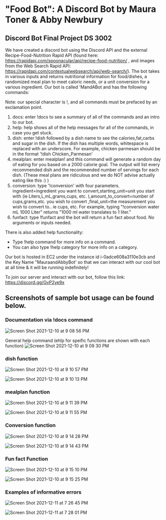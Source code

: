 # "Food Bot": A Discord Bot by Maura Toner & Abby Newbury

## Discord Bot Final Project DS 3002

We have created a discord bot using the Discord API and the external Recipe-Food-Nutrition Rapid API (found here: https://rapidapi.com/spoonacular/api/recipe-food-nutrition/ , and images from the Web Search Rapid API: https://rapidapi.com/contextualwebsearch/api/web-search/). The bot takes in various inputs and returns nutritional information for food/dishes, a randomized meal plan to meet caloric needs, or a unit conversion for a various ingredient. Our bot is called 'MandABot and has the following commands:

Note: our special character is !, and all commands must be prefaced by an exclamation point.

1) docs: enter !docs to see a summary of all of the commands and an intro to our bot.
2) help: help shows all of the help messages for all of the commands, in case you get stuck.
3) dish: enter !dish followed by a dish name to see the calories,fat,carbs and sugar in the dish. If the dish has multiple words, whitespace is replaced with an underscore. For example, chicken parmesan should be in the format '!dish Chicken_Parmesan'
4) mealplan: enter mealplan! and this command will generate a random day of eating for you based on a 2000 calorie goal. The output will list every recommended dish and the recommended number of servings for each dish. (These meal plans are ridiculous and we do NOT advise actually eating like this :) )
5) conversion: type '!conversion' with four parameters. ingredient=ingredient you want to convert,starting_unit=unit you start with (ie Liters,L,mL,grams,cups, etc. ),amount_to_convert=number of cups,grams,etc. you wish to convert ,final_unit=the measurement you wish to convert to.. ie cups, etc. For example, typing "!conversion    water mL 1000 Liter" returns "1000 ml water translates to 1 liter."
6) funfact: type !funfact and the bot will return a fun fact about food. No arguments or inputs needed.

There is also added help functionality:
- Type !help command for more info on a command.
- You can also type !help category for more info on a category.

Our bot is hosted in EC2 under the instance id i-0adce608a3110e3cb and the Key Name "MauraandAbbyBot' so that we can interact with our cool bot at all time & it will be running indefinitely!

To join our server and interact with our bot, follow this link:   https://discord.gg/GvP2ye9x


## Screenshots of sample bot usage can be found below.
### Documentation via !docs command

![Screen Shot 2021-12-10 at 9 08 56 PM](https://user-images.githubusercontent.com/57843918/145660348-85464fb6-1691-4bb6-8489-0e5428eddab7.png)

General help command (ehlp for speific functions are shown with each function)
![Screen Shot 2021-12-10 at 9 09 30 PM](https://user-images.githubusercontent.com/57843918/145660368-e40c8946-c8af-4416-a8d3-b90f4e5211d4.png)


### dish function

![Screen Shot 2021-12-10 at 9 10 57 PM](https://user-images.githubusercontent.com/57843918/145660396-cf3314d6-2952-4291-81cd-7f56a9b6a03f.png)

![Screen Shot 2021-12-10 at 9 10 13 PM](https://user-images.githubusercontent.com/57843918/145660384-1cfdc703-f3df-4c11-a6e9-cb309d759e19.png)

### mealplan function
![Screen Shot 2021-12-10 at 9 11 39 PM](https://user-images.githubusercontent.com/57843918/145660408-3377e770-08fd-40ad-845c-a3e2ebdde540.png)

![Screen Shot 2021-12-10 at 9 11 55 PM](https://user-images.githubusercontent.com/57843918/145660418-65c14230-0311-41f3-8000-1bc53d29687d.png)

### Conversion function
![Screen Shot 2021-12-10 at 9 14 28 PM](https://user-images.githubusercontent.com/57843918/145660479-dd9ac811-2698-4f63-bb61-4724ceabaf58.png)

![Screen Shot 2021-12-10 at 9 14 43 PM](https://user-images.githubusercontent.com/57843918/145660484-05ebe136-c266-4cf9-8126-1106f02eaef5.png)

### Fun fact Function
![Screen Shot 2021-12-10 at 9 15 10 PM](https://user-images.githubusercontent.com/57843918/145660497-5f0eb9b2-bbda-49a1-b743-d916609d1342.png)

![Screen Shot 2021-12-10 at 9 15 25 PM](https://user-images.githubusercontent.com/57843918/145660502-2187bf0d-41c8-4885-a97f-bb6d306be170.png)


### Examples of informative errors
![Screen Shot 2021-12-11 at 7 26 45 PM](https://user-images.githubusercontent.com/57843918/145695960-29af4309-e7ab-4db8-b865-b022a24b836b.png)

![Screen Shot 2021-12-11 at 7 28 01 PM](https://user-images.githubusercontent.com/57843918/145695976-b0633949-5398-4887-921d-cc9b945ceb63.png)








